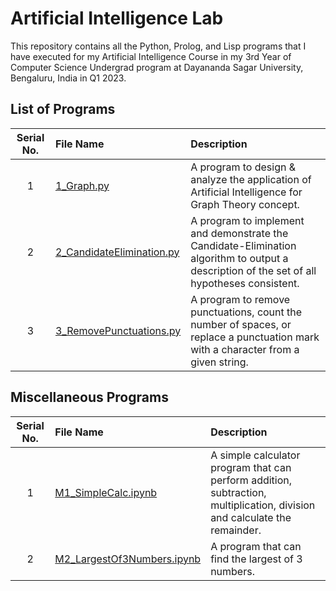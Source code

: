 # Artificial Intelligence Lab

This repository contains all the Python, Prolog, and Lisp programs that I have executed for my Artificial Intelligence Course in my 3rd Year of Computer Science Undergrad program at Dayananda Sagar University, Bengaluru, India in Q1 2023.

## List of Programs

| Serial No. | File Name | Description |
| :---: | :--- | :--- |
| 1 | [1_Graph.py](https://github.com/rexgraystone/AILab/1_Graph.py) | A program to design & analyze the application of Artificial Intelligence for Graph Theory concept. |
| 2 | [2_CandidateElimination.py](https://github.com/rexgraystone/AILab/2_CandidateElimination.py) | A program to implement and demonstrate the Candidate-Elimination algorithm to output a description of the set of all hypotheses consistent. |
| 3 | [3_RemovePunctuations.py](https://github.com/rexgraystone/AILab/3_RemovePunctuations.py) | A program to remove punctuations, count the number of spaces, or replace a punctuation mark with a character from a given string. |

## Miscellaneous Programs

| Serial No. | File Name | Description |
| :---: | :--- | :--- |
| 1 | [M1_SimpleCalc.ipynb](https://github.com/rexgraystone/AILab/blob/main/M1_SimpleCalc.ipynb) | A simple calculator program that can perform addition, subtraction, multiplication, division and calculate the remainder. |
| 2 | [M2_LargestOf3Numbers.ipynb](https://github.com/rexgraystone/AILab/blob/main/M2_LargestOf3Numbers.ipynb) | A program that can find the largest of 3 numbers. |
